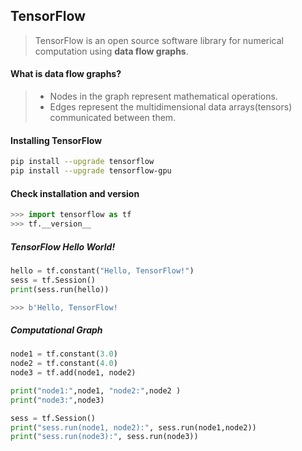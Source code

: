 ## TensorFlow 
> TensorFlow is an open source software library for numerical computation using <strong>data flow graphs</strong>.

#### What is data flow graphs? 
> - Nodes in the graph represent mathematical operations.
> - Edges represent the multidimensional data arrays(tensors) communicated between them. 

#### Installing TensorFlow
```sh 
pip install --upgrade tensorflow
pip install --upgrade tensorflow-gpu
```

#### Check installation and version 
```python 
>>> import tensorflow as tf
>>> tf.__version__
```

##### TensorFlow Hello World!

```python 
hello = tf.constant("Hello, TensorFlow!")
sess = tf.Session()
print(sess.run(hello))

>>> b'Hello, TensorFlow!
```

##### Computational Graph 

```python 
node1 = tf.constant(3.0)
node2 = tf.constant(4.0)
node3 = tf.add(node1, node2) 

print("node1:",node1, "node2:",node2 )
print("node3:",node3) 

sess = tf.Session()
print("sess.run(node1, node2):", sess.run(node1,node2)) 
print("sess.run(node3):", sess.run(node3))
```